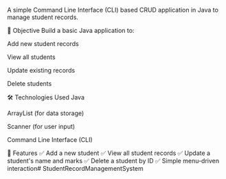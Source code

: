 A simple Command Line Interface (CLI) based CRUD application in Java to manage student records.

🎯 Objective
Build a basic Java application to:

Add new student records

View all students

Update existing records

Delete students

🛠️ Technologies Used
Java

ArrayList (for data storage)

Scanner (for user input)

Command Line Interface (CLI)

🧱 Features
✅ Add a new student
✅ View all student records
✅ Update a student's name and marks
✅ Delete a student by ID
✅ Simple menu-driven interaction# StudentRecordManagementSystem
